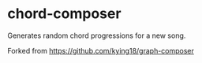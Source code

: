 # chord-composer
Generates random chord progressions for a new song.

Forked from https://github.com/kying18/graph-composer
